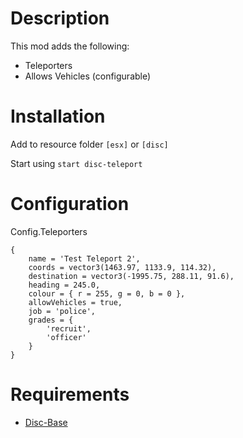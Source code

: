 # Description

This mod adds the following:

- Teleporters
- Allows Vehicles (configurable)

# Installation
Add to resource folder `[esx]` or `[disc]`

Start using `start disc-teleport`

# Configuration

Config.Teleporters
```
{
    name = 'Test Teleport 2',
    coords = vector3(1463.97, 1133.9, 114.32),
    destination = vector3(-1995.75, 288.11, 91.6),
    heading = 245.0,
    colour = { r = 255, g = 0, b = 0 },
    allowVehicles = true,
    job = 'police',
    grades = {
        'recruit',
        'officer'
    }
}
```

# Requirements

- [Disc-Base](https://github.com/DiscworldZA/gta-resources/tree/master/disc-base)